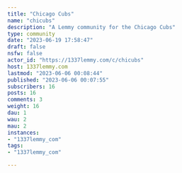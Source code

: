 ```yaml
---
title: "Chicago Cubs" 
name: "chicubs"
description: "A Lemmy community for the Chicago Cubs"
type: community
date: "2023-06-19 17:58:47"
draft: false
nsfw: false
actor_id: "https://1337lemmy.com/c/chicubs"
host: 1337lemmy.com
lastmod: "2023-06-06 00:08:44"
published: "2023-06-06 00:07:55"
subscribers: 16
posts: 16
comments: 3
weight: 16
dau: 1
wau: 2
mau: 2
instances:
- "1337lemmy_com"
tags: 
- "1337lemmy_com"

---
```

